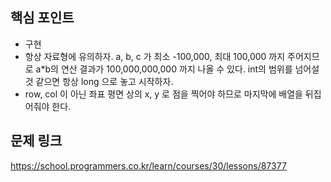 ## 핵심 포인트

- 구현
- 항상 자료형에 유의하자. a, b, c 가 최소 -100,000, 최대 100,000 까지 주어지므로 a*b의 연산 결과가 100,000,000,000 까지 나올 수 있다. int의 범위를 넘어설 것 같으면 항상 long 으로 놓고 시작하자.
- row, col 이 아닌 좌표 평면 상의 x, y 로 점을 찍어야 하므로 마지막에 배열을 뒤집어줘야 한다.

## 문제 링크

https://school.programmers.co.kr/learn/courses/30/lessons/87377
